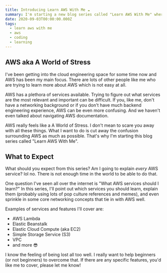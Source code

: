 ```yaml
---
title: Introducing Learn AWS With Me ☁️
summary: I'm starting a new blog series called "Learn AWS With Me" where I'll go through some core AWS concepts and services
date: 2020-09-03T00:00:00.000Z
tags:
  - learn aws with me
  - aws
  - coding
  - learning
---
```


## AWS aka A World of Stress

I've been getting into the cloud engineering space for some time now and AWS has been my main focus. There are lots of other people like me who are trying to learn more about AWS which is not easy at all.

AWS has a plethora of services available. Trying to figure out what services are the most relevant and important can be difficult. If you, like me, don't have a networking background or if you don't have much backend engineering experience, AWS can be even more confusing. And we haven't even talked about navigating AWS documentation.

AWS really feels like a A World of Stress. I don't mean to scare you away with all these things. What I want to do is cut away the confusion surrounding AWS as much as possible. That's why I'm starting this blog series called "Learn AWS With Me".

## What to Expect

What should you expect from this series? Am I going to explain *every* AWS service? lol no. There is not enough time in the world to be able to do that.

One question I've seen all over the internet is "What AWS services should I learn?" In this series, I'll point out which services you should learn, explain them (probably using lots of pop culture references and memes), and even sprinkle in some core networking concepts that tie in with AWS well.

Examples of services and features I'll cover are:

- AWS Lambda
- Elastic Beanstalk
- Elastic Cloud Compute (aka EC2)
- Simple Storage Service (S3)
- VPC
- and more 😎

I know the feeling of being lost all too well. I really want to help beginners (or not beginners) to overcome that. If there are any specific features, you'd like me to cover, please let me know!
